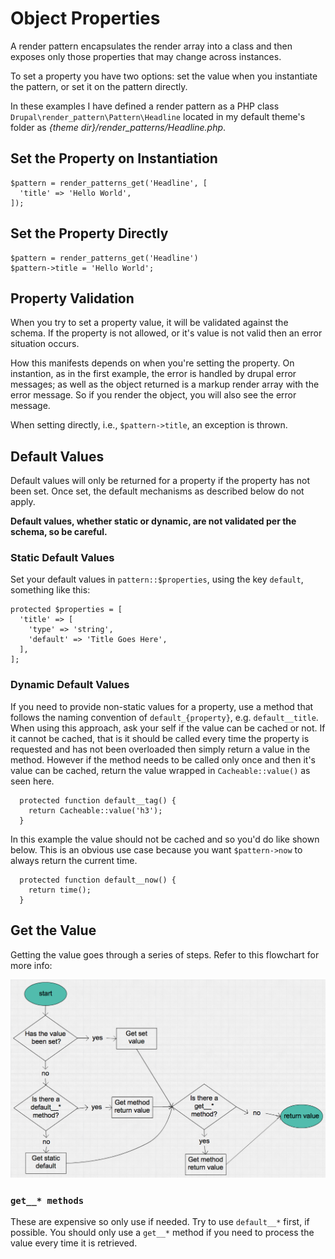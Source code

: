 # Object Properties

A render pattern encapsulates the render array into a class and then exposes only those properties that may change across instances.

To set a property you have two options: set the value when you instantiate the pattern, or set it on the pattern directly.

In these examples I have defined a render pattern as a PHP class `Drupal\render_pattern\Pattern\Headline` located in my default theme's folder as _{theme dir}/render\_patterns/Headline.php_.

## Set the Property on Instantiation

    $pattern = render_patterns_get('Headline', [
      'title' => 'Hello World',
    ]);
    
## Set the Property Directly

    $pattern = render_patterns_get('Headline')
    $pattern->title = 'Hello World';

## Property Validation

When you try to set a property value, it will be validated against the schema.  If the property is not allowed, or it's value is not valid then an error situation occurs.

How this manifests depends on when you're setting the property.  On instantion, as in the first example, the error is handled by drupal error messages; as well as the object returned is a markup render array with the error message.  So if you render the object, you will also see the error message.
  
When setting directly, i.e., `$pattern->title`, an exception is thrown. 

## Default Values

Default values will only be returned for a property if the property has not been set.  Once set, the default mechanisms as described below do not apply.

**Default values, whether static or dynamic, are not validated per the schema, so be careful.**

### Static Default Values

Set your default values in `pattern::$properties`, using the key `default`, something like this:
    
    protected $properties = [
      'title' => [
        'type' => 'string',
        'default' => 'Title Goes Here',
      ],
    ];      

### Dynamic Default Values

If you need to provide non-static values for a property, use a method that follows the naming convention of `default_{property}`, e.g. `default__title`.  When using this approach, ask your self if the value can be cached or not.  If it cannot be cached, that is it should be called every time the property is requested and has not been overloaded then simply return a value in the method.  However if the method needs to be called only once and then it's value can be cached, return the value wrapped in `Cacheable::value()` as seen here.

      protected function default__tag() {
        return Cacheable::value('h3');
      }

In this example the value should not be cached and so you'd do like shown below.  This is an obvious use case because you want `$pattern->now` to always return the current time.

      protected function default__now() {
        return time();
      }        

## Get the Value

Getting the value goes through a series of steps.  Refer to this flowchart for more info:

![getter](images/getter.png)

### `get__* methods`

These are expensive so only use if needed.  Try to use `default__*` first, if possible.  You should only use a `get__*` method if you need to process the value every time it is retrieved.
